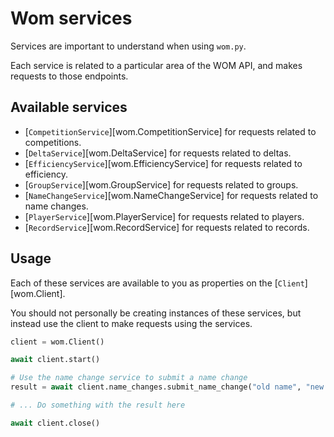 # Wom services

Services are important to understand when using `wom.py`.

Each service is related to a particular area of the WOM API, and makes requests
to those endpoints.

## Available services

- [`CompetitionService`][wom.CompetitionService] for requests related to competitions.
- [`DeltaService`][wom.DeltaService] for requests related to deltas.
- [`EfficiencyService`][wom.EfficiencyService] for requests related to efficiency.
- [`GroupService`][wom.GroupService] for requests related to groups.
- [`NameChangeService`][wom.NameChangeService] for requests related to name changes.
- [`PlayerService`][wom.PlayerService] for requests related to players.
- [`RecordService`][wom.RecordService] for requests related to records.

## Usage

Each of these services are available to you as properties on the [`Client`][wom.Client].

You should not personally be creating instances of these services, but instead use
the client to make requests using the services.

```py
client = wom.Client()

await client.start()

# Use the name change service to submit a name change
result = await client.name_changes.submit_name_change("old name", "new name")

# ... Do something with the result here

await client.close()
```
